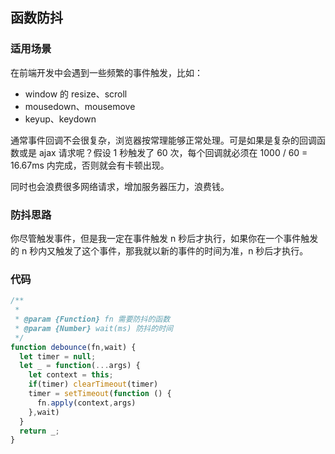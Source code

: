 ## 函数防抖

### 适用场景

在前端开发中会遇到一些频繁的事件触发，比如：

- window 的 resize、scroll
- mousedown、mousemove
- keyup、keydown

通常事件回调不会很复杂，浏览器按常理能够正常处理。可是如果是复杂的回调函数或是 ajax 请求呢？假设 1 秒触发了 60 次，每个回调就必须在 1000 / 60 = 16.67ms 内完成，否则就会有卡顿出现。

同时也会浪费很多网络请求，增加服务器压力，浪费钱。

### 防抖思路

你尽管触发事件，但是我一定在事件触发 n 秒后才执行，如果你在一个事件触发的 n 秒内又触发了这个事件，那我就以新的事件的时间为准，n 秒后才执行。

### 代码

```js
/**
 *
 * @param {Function} fn 需要防抖的函数
 * @param {Number} wait(ms) 防抖的时间
 */
function debounce(fn,wait) {
  let timer = null;
  let _ = function(...args) {
    let context = this;
    if(timer) clearTimeout(timer)
    timer = setTimeout(function () {
      fn.apply(context,args)
    },wait)
  }
  return _;
}
```
